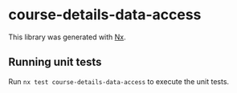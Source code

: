 # course-details-data-access

This library was generated with [Nx](https://nx.dev).

## Running unit tests

Run `nx test course-details-data-access` to execute the unit tests.
